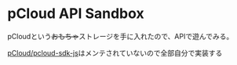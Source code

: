 # pCloud API Sandbox

pCloudという~~おもちゃ~~ストレージを手に入れたので、APIで遊んでみる。

[pCloud/pcloud-sdk-js](https://github.com/pCloud/pcloud-sdk-js)はメンテされていないので全部自分で実装する
